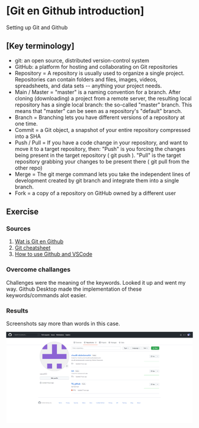 # [Git en Github introduction]
Setting up Git and Github

## [Key terminology]
- git: an open source, distributed version-control system 
- GitHub: a platform for hosting and collaborating on Git repositories 
- Repository = A repository is usually used to organize a single project. Repositories can contain folders and files, images, videos, spreadsheets, and data sets -- anything your project needs.
- Main / Master = "master" is a naming convention for a branch. After cloning (downloading) a project from a remote server, the resulting local repository has a single local branch: the so-called "master" branch. This means that "master" can be seen as a repository's "default" branch.
- Branch = Branching lets you have different versions of a repository at one time.
- Commit = a Git object, a snapshot of your entire repository compressed into a SHA
- Push / Pull = If you have a code change in your repository, and want to move it to a target repository, then: "Push" is you forcing the changes being present in the target repository ( git push ). "Pull" is the target repository grabbing your changes to be present there ( git pull from the other repo)
- Merge = The git merge command lets you take the independent lines of development created by git branch and integrate them into a single branch.
- Fork = a copy of a repository on GitHub owned by a different user


## Exercise
### Sources
1. [Wat is Git en Github](https://kinsta.com/nl/kennisbank/git-vs-github/)
2. [Git cheatsheet](https://training.github.com/downloads/github-git-cheat-sheet/)
3. [How to use Github and VSCode](https://www.youtube.com/watch?v=3Tn58KQvWtU)

### Overcome challanges
Challenges were the meaning of the keywords. Looked it up and went my way. Github Desktop made the implementation of these keywords/commands alot easier. 

### Results
Screenshots say more than words in this case. 

![screenshot of clone repo](../00_includes/proofCloneRepo.png)

